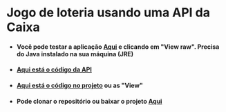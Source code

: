 # Jogo de loteria usando uma API da Caixa

+ #### Você pode testar a aplicação [Aqui](https://github.com/LeonardoReisAmorim/Java/blob/master/BuscaCep%20JAVA/dist/BuscaCep.jar) e clicando em "View raw". Precisa do Java instalado na sua máquina (JRE)

+ #### [Aqui está o código da API](https://github.com/LeonardoReisAmorim/Java/blob/master/BuscaCep%20JAVA/src/api/BuscaCEP.java) 

+ #### [Aqui está o código no projeto](https://github.com/LeonardoReisAmorim/Java/tree/master/BuscaCep%20JAVA/src/buscacep) ou as "View"

+ #### Pode clonar o repositório ou baixar o projeto [Aqui](https://github.com/LeonardoReisAmorim/Java/tree/master/BuscaCep%20JAVA)
